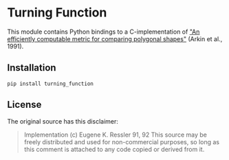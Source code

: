 # Turning Function

This module contains Python bindings to a C-implementation of ["An efficiently computable metric for comparing polygonal shapes"](http://www.cs.cornell.edu/~dph/papers/ACHKM-TPAMI-91.pdf) (Arkin et al., 1991).

## Installation

`pip install turning_function`

## License

The original source has this disclaimer:
> Implementation (c) Eugene K. Ressler 91, 92  This source may be freely distributed and used for non-commercial purposes, so long as this comment is attached to any code copied or derived from it.